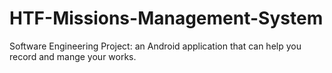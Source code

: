 # HTF-Missions-Management-System
Software Engineering Project: an Android application that can help you record and mange your works.

